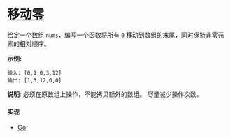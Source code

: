 # [移动零](https://leetcode-cn.com/problems/move-zeroes/description/)

给定一个数组 `nums`，编写一个函数将所有 `0` 移动到数组的末尾，同时保持非零元素的相对顺序。

**示例:**
```
输入: [0,1,0,3,12]
输出: [1,3,12,0,0]
```

**说明**:
必须在原数组上操作，不能拷贝额外的数组。
尽量减少操作次数。

#### 实现
- [Go](https://github.com/pojozhang/playground/blob/master/solutions/go/src/playground/algorithm/move_zeroes.go)
